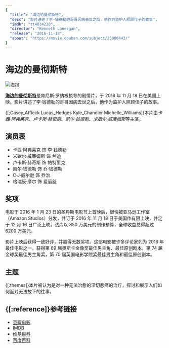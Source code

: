 ```yaml
---
{
  "title": "海边的曼彻斯特",
  "desc": "影片讲述了李·钱德勒的哥哥因病去世之后，他作为监护人照顾侄子的故事",
  "imdb": "tt4034228",
  "director": "Kenneth Lonergan",
  "release": "2016-11-18",
  "about": "https://movie.douban.com/subject/25980443/"
}
---
```

# 海边的曼彻斯特

![海报](https://lovdin.com/images/manchester-by-the-sea-a9954c1.jpg)

[**海边的曼彻斯特**](https://movie.douban.com/subject/25980443/)是肯尼斯·罗纳根执导的剧情片，于 2016 年 11 月 18 日在美国上映。影片讲述了李·钱德勒的哥哥因病去世之后，他作为监护人照顾侄子的故事。

{[;Casey_Affleck Lucas_Hedges Kyle_Chandler Michelle_Williams]}本片由*卡西·阿弗莱克*、*卢卡斯·赫奇斯*、*凯尔·钱德勒*、*米歇尔·威廉姆斯*等主演。

<div data-section="main">

## 演员表

<div data-section="cast">

- 卡西·阿弗莱克 饰 李·钱德勒
- 米歇尔·威廉姆斯 饰 兰迪
- 卢卡斯·赫奇斯 饰 帕特里克
- 凯尔·钱德勒 饰 乔·钱德勒
- C·J·威尔逊 饰 乔治
- 格瑞辰·摩尔 饰 爱丽丝

</div>

<div data-section="awards">

## 奖项

电影于 2016 年 1 月 23 日的圣丹斯电影节上首映后，很快被亚马逊工作室（Amazon Studios）分发，并订于 2016 年 11 月 18 日于美国作有限上映，并定于 12 月 16 日广泛上映。该片以 850 万美元的制作预算，全球收益总得超过 6200 万美元。

影片上映后获得一致好评，并赢得无数奖项。这部电影被许多评论家列为 2016 年最佳电影之一，获得第 89 届奥斯卡金像奖最佳男主角、最佳原创剧本，第 74 届金球奖最佳男主角奖，第 70 届英国电影学院奖最佳男主角和最佳原创剧本。

</div>

## 主题

{[:themes]}本片被认为是对一种无法治愈的深切悲痛的治疗，探讨和展示人们如何面对无法放下的往事。

</div>

## {[:reference]}参考链接

- [豆瓣电影](https://movie.douban.com/subject/25980443/)
- [IMDB](https://www.imdb.com/title/tt4034228/)
- [维基百科](https://zh.wikipedia.org/wiki/%E6%B5%B7%E9%82%8A%E7%9A%84%E6%9B%BC%E5%BE%B9%E6%96%AF%E7%89%B9)
- [百度百科](https://baike.baidu.com/item/%E6%B5%B7%E8%BE%B9%E7%9A%84%E6%9B%BC%E5%BD%BB%E6%96%AF%E7%89%B9/17594243)

